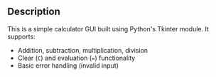 ## Description
This is a simple calculator GUI built using Python's Tkinter module. It supports:
- Addition, subtraction, multiplication, division
- Clear (`C`) and evaluation (`=`) functionality
- Basic error handling (invalid input)
